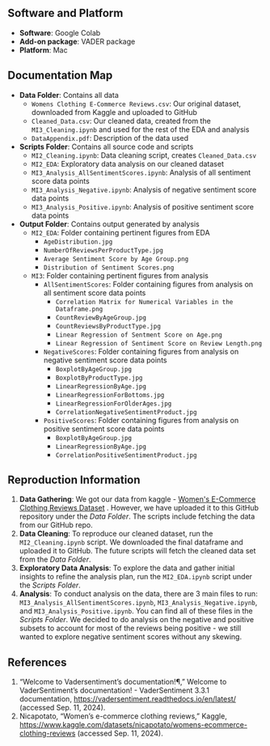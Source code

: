 ## Software and Platform

- **Software**: Google Colab
- **Add-on package**: VADER package
- **Platform**: Mac

## Documentation Map

- **Data Folder**: Contains all data
  - `Womens Clothing E-Commerce Reviews.csv`: Our original dataset, downloaded from Kaggle and uploaded to GitHub
  - `Cleaned_Data.csv`: Our cleaned data, created from the `MI3_Cleaning.ipynb` and used for the rest of the EDA and analysis
  - `DataAppendix.pdf`: Description of the data used
- **Scripts Folder**: Contains all source code and scripts
  - `MI2_Cleaning.ipynb`: Data cleaning script, creates `Cleaned_Data.csv`
  - `MI2_EDA`: Exploratory data analysis on our cleaned dataset
  - `MI3_Analysis_AllSentimentScores.ipynb`: Analysis of all sentiment score data points
  - `MI3_Analysis_Negative.ipynb`: Analysis of negative sentiment score data points
  - `MI3_Analysis_Positive.ipynb`: Analysis of positive sentiment score data points
- **Output Folder**: Contains output generated by analysis
  - `MI2_EDA`: Folder containing pertinent figures from EDA
      - `AgeDistribution.jpg`
      - `NumberOfReviewsPerProductType.jpg`
      - `Average Sentiment Score by Age Group.png`
      - `Distribution of Sentiment Scores.png`
  - `MI3`: Folder containing pertinent figures from analysis
      - `AllSentimentScores`: Folder containing figures from analysis on all sentiment score data points
          - `Correlation Matrix for Numerical Variables in the Dataframe.png`
          - `CountReviewByAgeGroup.jpg`
          - `CountReviewsByProductType.jpg`
          - `Linear Regression of Sentment Score on Age.png`
          - `Linear Regression of Sentiment Score on Review Length.png`
      - `NegativeScores`: Folder containing figures from analysis on negative sentiment score data points
          - `BoxplotByAgeGroup.jpg`
          - `BoxplotByProductType.jpg`
          - `LinearRegressionByAge.jpg`
          - `LinearRegressionForBottoms.jpg`
          - `LinearRegressionForOlderAges.jpg`
          - `CorrelationNegativeSentimentProduct.jpg`
      - `PositiveScores`: Folder containing figures from analysis on positive sentiment score data points
          - `BoxplotByAgeGroup.jpg`
          - `LinearRegressionByAge.jpg`
          - `CorrelationPositiveSentimentProduct.jpg`

## Reproduction Information

1. **Data Gathering**: We got our data from kaggle - [Women's E-Commerce Clothing Reviews Dataset](https://www.kaggle.com/datasets/nicapotato/womens-ecommerce-clothing-reviews) . However, we have uploaded it to this GitHub repository under the _Data Folder_. The scripts include fetching the data from our GitHub repo.
2. **Data Cleaning**: To reproduce our cleaned dataset, run the `MI2_Cleaning.ipynb` script. We downloaded the final dataframe and uploaded it to GitHub. The future scripts will fetch the cleaned data set from the _Data Folder_.
3. **Exploratory Data Analysis**: To explore the data and gather initial insights to refine the analysis plan, run the `MI2_EDA.ipynb` script under the _Scripts Folder_.
4. **Analysis**: To conduct analysis on the data, there are 3 main files to run: `MI3_Analysis_AllSentimentScores.ipynb`, `MI3_Analysis_Negative.ipynb`, and `MI3_Analysis_Positive.ipynb`. You can find all of these files in the _Scripts Folder_. We decided to do analysis on the negative and positive subsets to account for most of the reviews being positive - we still wanted to explore negative sentiment scores without any skewing.

## References
1. “Welcome to Vadersentiment’s documentation!¶,” Welcome to VaderSentiment’s documentation! - VaderSentiment 3.3.1 documentation, https://vadersentiment.readthedocs.io/en/latest/ (accessed Sep. 11, 2024).
2. Nicapotato, “Women’s e-commerce clothing reviews,” Kaggle, https://www.kaggle.com/datasets/nicapotato/womens-ecommerce-clothing-reviews (accessed Sep. 11, 2024).

